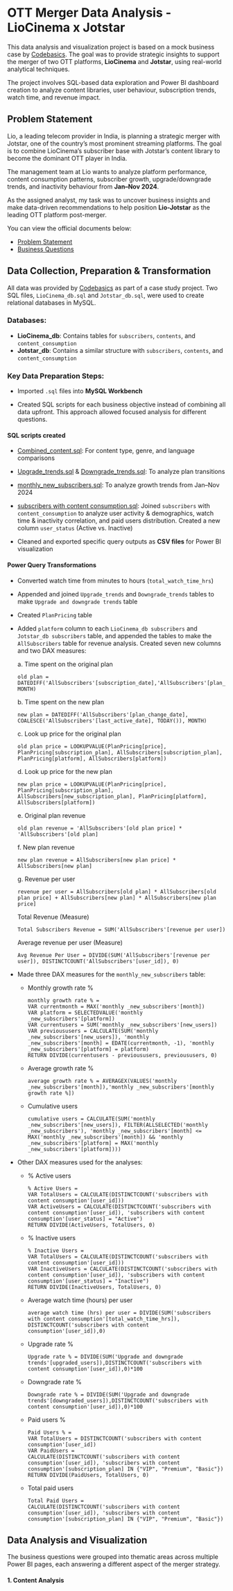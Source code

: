 # OTT Merger Data Analysis - LioCinema x Jotstar

This data analysis and visualization project is based on a mock business case by [Codebasics](https://codebasics.io/challenge/codebasics-resume-project-challenge). The goal was to provide strategic insights to support the merger of two OTT platforms, **LioCinema** and **Jotstar**, using real-world analytical techniques.

The project involves SQL-based data exploration and Power BI dashboard creation to analyze content libraries, user behaviour, subscription trends, watch time, and revenue impact.

## Problem Statement

Lio, a leading telecom provider in India, is planning a strategic merger with Jotstar, one of the country’s most prominent streaming platforms. The goal is to combine LioCinema’s subscriber base with Jotstar’s content library to become the dominant OTT player in India.

The management team at Lio wants to analyze platform performance, content consumption patterns, subscriber growth, upgrade/downgrade trends, and inactivity behaviour from **Jan–Nov 2024**.

As the assigned analyst, my task was to uncover business insights and make data-driven recommendations to help position **Lio-Jotstar** as the leading OTT platform post-merger.

You can view the official documents below:
- [Problem Statement](problem_statement.pdf)
- [Business Questions](primary_and_secondary_questions.pdf)

## Data Collection, Preparation & Transformation

All data was provided by [Codebasics](https://codebasics.io/challenge/codebasics-resume-project-challenge) as part of a case study project. Two SQL files, `LioCinema_db.sql` and `Jotstar_db.sql`, were used to create relational databases in MySQL.

### Databases:

- **LioCinema_db**: Contains tables for `subscribers`, `contents`, and `content_consumption`
- **Jotstar_db**: Contains a similar structure with `subscribers`, `contents`, and `content_consumption`

### Key Data Preparation Steps:

- Imported `.sql` files into **MySQL Workbench**

- Created SQL scripts for each business objective instead of combining all data upfront. This approach allowed focused analysis for different questions.
  
#### SQL scripts created
  - [Combined_content.sql](SQL%20scripts/Combined_content.sql): For content type, genre, and language comparisons
  - [Upgrade_trends.sql](SQL%20scripts/Upgrade_trends.sql) & [Downgrade_trends.sql](SQL%20scripts/Downgrade_trends.sql): To analyze plan transitions
  - [monthly_new_subscribers.sql](SQL%20scripts/monthly%20_new_subscribers.sql): To analyze growth trends from Jan–Nov 2024
  - [subscribers with content consumption.sql](SQL%20scripts/subscribers%20with%20content%20consumption.sql): Joined `subscribers` with `content_consumption` to analyze user activity & demographics, watch time & inactivity correlation, and paid users distribution. Created a new column `user_status` (Active vs. Inactive)

- Cleaned and exported specific query outputs as **CSV files** for Power BI visualization

#### Power Query Transformations
  - Converted watch time from minutes to hours (`total_watch_time_hrs`)
  - Appended and joined `Upgrade_trends` and `Downgrade_trends` tables to make `Upgrade and downgrade trends` table
  - Created `PlanPricing` table
  - Added `platform` column to each `LioCinema_db subscribers` and `Jotstar_db subscribers` table, and appended the tables to make the `AllSubscribers` table for revenue analysis. Created seven new columns and two DAX measures:

    a. Time spent on the original plan
       ```
       old plan = DATEDIFF('AllSubscribers'[subscription_date],'AllSubscribers'[plan_change_date], MONTH)
       ```
    b. Time spent on the new plan
       ```
       new plan = DATEDIFF('AllSubscribers'[plan_change_date], COALESCE('AllSubscribers'[last_active_date], TODAY()), MONTH)
       ```
    c. Look up price for the original plan
       ```
       old plan price = LOOKUPVALUE(PlanPricing[price], PlanPricing[subscription_plan], AllSubscribers[subscription_plan], PlanPricing[platform], AllSubscribers[platform])
       ```
    d. Look up price for the new plan
       ```
       new plan price = LOOKUPVALUE(PlanPricing[price], PlanPricing[subscription_plan], AllSubscribers[new_subscription_plan], PlanPricing[platform], AllSubscribers[platform])
       ```
    e. Original plan revenue
       ```
       old plan revenue = 'AllSubscribers'[old plan price] * 'AllSubscribers'[old plan]
       ```
    f. New plan revenue
       ```
       new plan revenue = AllSubscribers[new plan price] * AllSubscribers[new plan]
       ```
    g. Revenue per user
       ```
       revenue per user = AllSubscribers[old plan] * AllSubscribers[old plan price] + AllSubscribers[new plan] * AllSubscribers[new plan price]
       ```
    Total Revenue (Measure)
       ```
       Total Subscribers Revenue = SUM('AllSubscribers'[revenue per user])
       ```
    Average revenue per user (Measure)
      ```
      Avg Revenue Per User = DIVIDE(SUM('AllSubscribers'[revenue per user]), DISTINCTCOUNT('AllSubscribers'[user_id]), 0)
      ```
  - Made three DAX measures for the `monthly_new_subscribers` table:
      - Monthly growth rate %
        ```
        monthly growth rate % = 
        VAR currentmonth = MAX('monthly _new_subscribers'[month])
        VAR platform = SELECTEDVALUE('monthly _new_subscribers'[platform])
        VAR currentusers = SUM('monthly _new_subscribers'[new_users])
        VAR previoususers = CALCULATE(SUM('monthly _new_subscribers'[new_users]), 'monthly _new_subscribers'[month] = EDATE(currentmonth, -1), 'monthly _new_subscribers'[platform] = platform)
        RETURN DIVIDE(currentusers - previoususers, previoususers, 0)
        ```
      - Average growth rate %
        ```
        average growth rate % = AVERAGEX(VALUES('monthly _new_subscribers'[month]),'monthly _new_subscribers'[monthly growth rate %])
        ```
      - Cumulative users
        ```
        cumulative users = CALCULATE(SUM('monthly _new_subscribers'[new_users]), FILTER(ALLSELECTED('monthly _new_subscribers'), 'monthly _new_subscribers'[month] <= MAX('monthly _new_subscribers'[month]) && 'monthly _new_subscribers'[platform] = MAX('monthly _new_subscribers'[platform])))
        ```
        
  - Other DAX measures used for the analyses:
    - % Active users
      ```
      % Active Users = 
      VAR TotalUsers = CALCULATE(DISTINCTCOUNT('subscribers with content consumption'[user_id]))
      VAR ActiveUsers = CALCULATE(DISTINCTCOUNT('subscribers with content consumption'[user_id]), 'subscribers with content consumption'[user_status] = "Active")
      RETURN DIVIDE(ActiveUsers, TotalUsers, 0)
      ```
    - % Inactive users
      ```
      % Inactive Users = 
      VAR TotalUsers = CALCULATE(DISTINCTCOUNT('subscribers with content consumption'[user_id]))
      VAR InactiveUsers = CALCULATE(DISTINCTCOUNT('subscribers with content consumption'[user_id]), 'subscribers with content consumption'[user_status] = "Inactive")
      RETURN DIVIDE(InactiveUsers, TotalUsers, 0)
      ```
    - Average watch time (hours) per user
      ```
      average watch time (hrs) per user = DIVIDE(SUM('subscribers with content consumption'[total_watch_time_hrs]), DISTINCTCOUNT('subscribers with content consumption'[user_id]),0)
      ```
    - Upgrade rate %
      ```
      Upgrade rate % = DIVIDE(SUM('Upgrade and downgrade trends'[upgraded_users]),DISTINCTCOUNT('subscribers with content consumption'[user_id]),0)*100
      ```
    - Downgrade rate %
      ```
      Downgrade rate % = DIVIDE(SUM('Upgrade and downgrade trends'[downgraded_users]),DISTINCTCOUNT('subscribers with content consumption'[user_id]),0)*100
      ```
    - Paid users %
      ```
      Paid Users % = 
      VAR TotalUsers = DISTINCTCOUNT('subscribers with content consumption'[user_id])
      VAR PaidUsers = 
      CALCULATE(DISTINCTCOUNT('subscribers with content consumption'[user_id]), 'subscribers with content consumption'[subscription_plan] IN {"VIP", "Premium", "Basic"})
      RETURN DIVIDE(PaidUsers, TotalUsers, 0)
      ```
    - Total paid users
      ```
      Total Paid Users = 
      CALCULATE(DISTINCTCOUNT('subscribers with content consumption'[user_id]), 'subscribers with content consumption'[subscription_plan] IN {"VIP", "Premium", "Basic"})
      ```

## Data Analysis and Visualization

The business questions were grouped into thematic areas across multiple Power BI pages, each answering a different aspect of the merger strategy.

#### 1. **Content Analysis**




    
